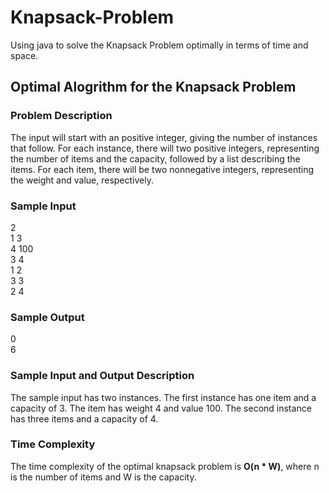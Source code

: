 # Knapsack-Problem
Using java to solve the Knapsack Problem optimally in terms of time and space.

## Optimal Alogrithm for the Knapsack Problem

### Problem Description
The input will start with an positive integer, giving the number of instances that follow. For each instance, there will two positive integers, representing the number of items and the capacity, followed by a list describing the items. For each item, there will be two nonnegative integers, representing the weight and value, respectively.

### Sample Input
2<br>
1 3<br>
4 100<br>
3 4<br>
1 2<br>
3 3<br>
2 4

### Sample Output
0<br>
6

### Sample Input and Output Description
The sample input has two instances. The first instance has one item and a capacity of 3. The item has weight 4 and value 100. The second instance has three items and a capacity of 4.

### Time Complexity
The time complexity of the optimal knapsack problem is **O(n * W)**, where n is the number of items and W is the capacity.

###
